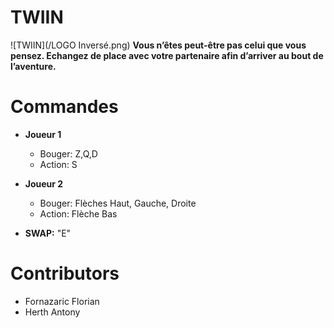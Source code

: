 # TWIIN

![TWIIN](/LOGO Inversé.png)
**Vous n’êtes peut-être pas celui que vous pensez. Echangez de place avec votre partenaire afin d’arriver au bout de l’aventure.**

# Commandes
* **Joueur 1**
	* Bouger: Z,Q,D
	* Action: S
* **Joueur 2**
	* Bouger: Flèches Haut, Gauche, Droite
	* Action: Flèche Bas

* **SWAP:**  "E"

# Contributors

* Fornazaric Florian
* Herth Antony
